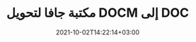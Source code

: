 ---
############################# Static ############################
layout: "autogen-gist"
date: 2021-10-02T14:22:14+03:00
draft: false
path: "ar/total/java/conversion/docm-to-doc/"
other_out_formats: "PDF DOC DOCX DOCM DOT DOTX DOTM TXT RTF HTML MHTML HTM MHT XLS XLSX XLSM XLSB XLT XLTX XLTM XLAM CSV TSV FODS DIF SXC PPT PPTX PPS PPSX PPSM POT POTX PPTM POTM ODT OTT ODS ODP OTP TIFF JPEG JPG PNG GIF BMP ICO WMF EMF DCM WEBP JP2 EMZ WMZ SVG SVGZ TGA XPS TEX MD PSD PSB EPUB WEB EXCEL IMAGE FODP DICOM"
ad_headline: "جافا DOCM لتحويل DOC"
ad_description: "DOCM إلى DOC واجهة برمجة تطبيقات تحويل المستندات لجافا | يدعم أكثر من 100 تنسيق ملف"

############################# Head ############################
head_title: "تحويل DOCM إلى DOC بجافا | مكتبة تحويل Java Word"
head_description: "جافا معالجة النصوص تحويل المستندات API. قم بتحويل PDF إلى BMP وأكثر من 100 صورة وتنسيقات ملفات أخرى في تطبيقات Java باستخدام بيئات تطوير NetBeans و IntelliJ IDEA و Eclipse."

############################# Header ############################
title: "مكتبة جافا لتحويل DOCM إلى DOC"
description: "قم بتحويل DOCM إلى DOC برمجيًا في تطبيقات Java & J2SE باستخدام خيارات معالجة المستندات المرنة لتخصيص مظهر المستند الناتج. تقوم مكتبة تحويل مستندات Word بتحويل تنسيقات مستندات Word بدقة إلى PDF ، وجداول بيانات Excel ، وعرض PowerPoint ، و Photoshop ، و HTML ، و eBook ، و XML ، والصور والعديد من تنسيقات الملفات الشائعة الأخرى. استخدام ميزات تحويل المستندات المتعددة - قم بتحويل المستند بأكمله أو اختر صفحات معينة من ملف المستند المصدر بناءً على أرقام الصفحات المحددة ذاتيًا أو نطاقات الصفحات وتحويلها بسهولة إلى تنسيق مستند مدعوم دون استخدام أي برنامج خارجي."

############################# SubMenu ############################
submenu:
    enable: false

############################# Content ############################
content:
    enable: true
    block:
    - title_left: "كيفية تحويل DOCM إلى DOC بجافا"
      content_left: |
          قم بتحويل ملف DOCM إلى DOC في Java باستخدام ثلاث خطوات بسيطة. قم بعرض مستند MHTML المحول كما هو أو قم بعرضه بتنسيق HTML دون استخدام أي برنامج خارجي.

          -   أنشئ نسخة جديدة من فئة **Converter** وحمّل ملف DOCM
          -   اضبط **ConvertOptions** لنوع مستند DOC
          -   استدعاء **Convert** طريقة **Converter** فئة المثيل للتحويل إلى DOC
          -   عيِّن خيارات عارض HTML
          -   أنشئ كائن **Viewer** لعرض DOC المحول بتنسيق HTML
          
      title_right: "تعليمات التنزيل والتثبيت"
      content_right: |
          أنت تحتاج إلى مساحات أسماء `GroupDocs.Conversion` و `GroupDocs.Viewer` لتحويل تنسيقات ملفات الكلمات إلى مجموعة كبيرة من الصور وأنواع المستندات مثل PDF و Microsoft Office (Word و Excel و PowerPoint و Project و Outlook) و OpenDocument و HTML و مخططات CAD. استكشف [Java APIs لمستندات Office](https://products.conholdate.com/total/java/) كما هو مقدم من Conholdate.Total.
          
          احصل على ملفات ااحصل على ملفات التجميع المعنية من [التنزيلات](https://downloads.conholdate.com/total/java) أو قم بإحضار الحزمة الكاملة من [Maven](https://repository.conholdate.com/webapp/#/artifacts/browse/tree/General/repo) لإضافة `Conholdate.Total for Java` مباشرة في مساحة العمل الخاصة بك.
          
      gisthash: "675fd7fb45acf595fd9f872593eb2899"
      gistfile: "word-to-pdf-conversion.java"

    - title_left: "أضف علامة مائية إلى Word وتحويلها إلى PDF"
      content_left: |
          قم بتحويل مستندات Word بدقة إلى PDF في Java ، تمامًا مثل ملف المصدر الأصلي وقم بتطبيق علامات مائية نصية أو صورية على صفحات المستند المحولة.

          -   قم بإنشاء مثيل جديد من فئة **Converter** لتحويل مستند Word DOCX
          -   إنشاء فئة **ConvertOptions** المناسبة (PdfConvertOptions و WordProcessingConvertOptions و SpreadsheetConvertOptions)
          -   إنشاء مثيل جديد من فئة **WatermarkOptions**
          -   حدد خصائص العلامة المائية (اللون ، العرض ، الارتفاع ، النص ، الصورة ، إلخ)
          -   قم بتعيين خاصية **Watermark** لمثيل **ConvertOptions**
          -   استدعاء **Convert** طريقة **Converter** فئة المثيل لتحويل Word إلى PDF
          
      title_right: "تحميل وتحويل المستندات الموجودة عن بعد"
      content_right: |
          باستخدام Conholdate.Total for Java - يمكن للمطورين تحميل وتحويل المستندات من مختلف المواقع البعيدة وموارد تخزين المستندات السحابية مثل Amazon S3 أو Microsoft Azure Blob أو FTP أو القرص المحلي أو الدفق أو عنوان URL بسيط. ما عليك سوى تحديد طريقة الحصول على دفق المستند الموجود عن بُعد ثم تمريره إلى فئة المحول كمنشئ.
          
          Conholdate: يتم دعم إجمالي واجهات برمجة تطبيقات Java في أنظمة تشغيل مختلفة مثل Windows J2SE و Linux (Ubuntu و OpenSUSE و CentOS وغيرها) و macOS وأي نوع من تطبيقات Java القائمة على Eclipse أو IntelliJ NetBeans أو IntelliJ IDEA أو بيئات تطوير Visual Studio Code .
          
      gisthash: "6999e55b491eea2906d7fefe2e636e33"
      gistfile: "add-watermark-to-word-and-convert-to-pdf.java"
          
    - title_left: "كلمة مرور محمية لتحويل PDF"
      content_left: |
          قم بتحميل مستندات معالجة الكلمات المحمية بكلمة مرور وتحويلها بدقة إلى PDF داخل تطبيقات Java الخاصة بك - كل ما تحتاجه هو مجرد بضعة أسطر من التعليمات البرمجية. يمكن للمطورين أيضًا تحويل مستند Word (DOC أو DOCX) إلى تنسيقات أخرى مثل الويب (HTML و MHTML) والصور (JPG و PNG TIFF و BMP) و Markdown والعديد من الآخرين دون الحاجة إلى تثبيت Microsoft Word.

          -   قم بإنشاء مثيل جديد من فئة **Converter** وتمرير مسار مستند المصدر
          -   إنشاء فئة **ConvertOptions** المناسبة ، على سبيل المثال (PdfConvertOptions و WordProcessingConvertOptions و SpreadsheetConvertOptions وما إلى ذلك)
          -   استدعاء **Convert** طريقة **Converter** فئة المثيل واسم ملف تمرير للمستند المحول
        
      title_right: "استخراج معلومات الوثيقة المصدر"
      content_right: |
          لا تسمح ميزة استخراج معلومات المستندات فقط بالحصول على المعلومات الأساسية حول ملف المستند المصدر ولكنها تدعم أيضًا استخراج بعض المعلومات القيمة الخاصة بتنسيق الملف. يتضمن تواريخ بدء المشروع وانتهائه لملف Microsoft Project ، وأي قيود طباعة على مستند PDF ، وقائمة المجلدات المرفقة في ملف بيانات Outlook ومعلومات حول الطبقات والتخطيطات في مستند CAD.

          ميزة أخرى مفيدة لـ Conholdate.Total Java APIs لتحويل المستندات هي الاكتشاف التلقائي لملحق تنسيق ملف غير معروف للمستند المصدر الذي يتم تسليمه في شكل دفق بايت.
          
      gisthash: "35e23082b8fa43502d6784c38947eef1"
      gistfile: "password-protected-word-document-to-pdf-conversion.java"

    - title_left: "تحويل صفحات Word محددة إلى PDF في Java"
      content_left: |
          تسمح لك واجهة برمجة تطبيقات تحويل مستندات جافا باختيار الصفحات المحددة من المستند المصدر والتحويل بدقة إلى تنسيق المستند المدعوم. يوضح مثال الكود أدناه كيفية تحويل الصفحتين الأولى والرابعة من مستند Word إلى ملف PDF الناتج.

          -   أنشئ نسخة جديدة من فئة **Converter** وتحميل مستند الإدخال (Word)
          -   إنشاء فئة **ConvertOptions** المناسبة ، على سبيل المثال (PdfConvertOptions و WordProcessingConvertOptions و SpreadsheetConvertOptions إلخ)
          -   اضبط **setPages** خاصية المثيل **ConvertOptions** واذكر رقم الصفحة المحدد المطلوب تحويله
          -   استدعاء **Convert** طريقة **Converter** فئة مثيل واسم ملف تمرير (PDF) للمستند المحول
        
      title_right: "التخزين المؤقت لنتائج المستندات المحولة"
      content_right: |
          في بعض الحالات ، يكون حجم المستند المحول أكبر ويستغرق تحويله وقتًا. توفر مكتبة تحويل المستندات ميزة التخزين المؤقت لإدارة مثل هذه المواقف بكفاءة وتسريع عملية التحويل المتكررة. قم بتمكين واجهة ICache للعمل مع تنفيذ ذاكرة التخزين المؤقت المخصصة باستخدام نقطة الامتداد والتحكم في تحويل ذاكرة التخزين المؤقت ، كما تفضل.

          يتم حفظ نتيجة التحويل في محرك الأقراص المحلي افتراضيًا ولكن يمكن دعم أي نوع من أنواع التخزين المؤقت من خلال تنفيذ الواجهات المناسبة مثل Amazon S3 أو Dropbox أو Google Drive أو Windows Azure أو Reddis أو أي نوع آخر.
          
      gisthash: "98e5756c4d2150212f5abd2eb2067059"
      gistfile: "convert-specific-word-document-pages-to-pdf.java"
############################# About Formats ############################
about_formats:
    enable: false
############################# More Formats ############################
more_formats:
    enable: true
    auto: false
    other_out_formats: PDF DOC DOCX DOCM DOT DOTX DOTM TXT RTF HTML MHTML HTM MHT XLS XLSX XLSM XLSB XLT XLTX XLTM XLAM CSV TSV FODS DIF SXC PPT PPTX PPS PPSX PPSM POT POTX PPTM POTM ODT OTT ODS ODP OTP TIFF JPEG JPG PNG GIF BMP ICO WMF EMF DCM WEBP JP2 EMZ WMZ SVG SVGZ TGA XPS TEX MD PSD PSB EPUB WEB EXCEL IMAGE FODP DICOM
############################# Back to top ###############################
back_to_top:
  enable: true
---